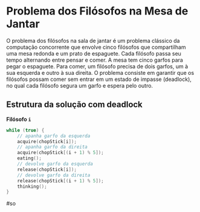 
# Problema dos Filósofos na Mesa de Jantar

O problema dos filósofos na sala de jantar é um problema clássico da computação concorrente que envolve cinco filósofos que compartilham uma mesa redonda e um prato de espaguete. Cada filósofo passa seu tempo alternando entre pensar e comer. A mesa tem cinco garfos para pegar o espaguete. Para comer, um filósofo precisa de dois garfos, um à sua esquerda e outro à sua direita. O problema consiste em garantir que os filósofos possam comer sem entrar em um estado de impasse (deadlock), no qual cada filósofo segura um garfo e espera pelo outro.

## Estrutura da solução com deadlock

**Filósofo `i`**

```c
while (true) {
	// apanha garfo da esquerda
	acquire(chopStick[i]);
	// apanha garfo da direita
	acquire(chopStick[(i + 1) % 5]);
	eating();
	// devolve garfo da esquerda
	release(chopStick[i]);
	// devolve garfo da direita
	release(chopStick[(i + 1) % 5]);
	thinking();
}
```

#so

